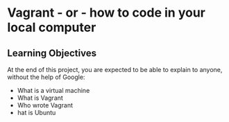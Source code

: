 #  Vagrant - or - how to code in your local computer
##  Learning Objectives
At the end of this project, you are expected to be able to explain to anyone, without the help of Google:
* What is a virtual machine
* What is Vagrant
* Who wrote Vagrant
* hat is Ubuntu

